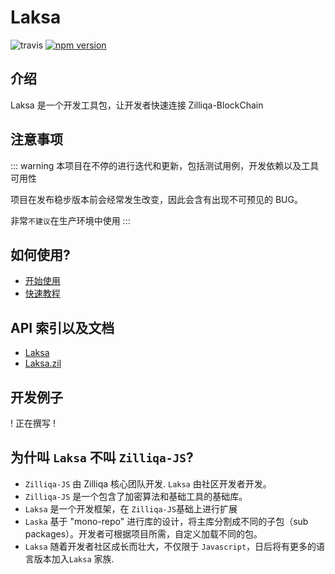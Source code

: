 # Laksa

![travis](https://travis-ci.com/FireStack-Lab/Laksa.svg?branch=master)
[![npm version](https://img.shields.io/npm/v/laksa.svg?style=flat-square)](https://www.npmjs.org/package/laksa)

## 介绍

Laksa 是一个开发工具包，让开发者快速连接 Zilliqa-BlockChain

## 注意事项

::: warning
本项目在不停的进行迭代和更新，包括测试用例，开发依赖以及工具可用性

项目在发布稳步版本前会经常发生改变，因此会含有出现不可预见的 BUG。

非常`不建议`在生产环境中使用
:::

## 如何使用?

- [开始使用](./guide/README.md)
- [快速教程](./guide/QuickTutorial.md)

## API 索引以及文档

- [Laksa](./api/laksa.md)
- [Laksa.zil](./api/laksa.zil.md)

## 开发例子

! 正在撰写 !

## 为什叫 `Laksa` 不叫 `Zilliqa-JS`?

- `Zilliqa-JS` 由 Zilliqa 核心团队开发. `Laksa` 由社区开发者开发。
- `Zilliqa-JS` 是一个包含了加密算法和基础工具的基础库。
- `Laksa` 是一个开发框架，在 `Zilliqa-JS`基础上进行扩展
- `Laska` 基于 "mono-repo" 进行库的设计，将主库分割成不同的子包（sub packages）。开发者可根据项目所需，自定义加载不同的包。
- `Laksa` 随着开发者社区成长而壮大，不仅限于 `Javascript`，日后将有更多的语言版本加入`Laksa` 家族.
